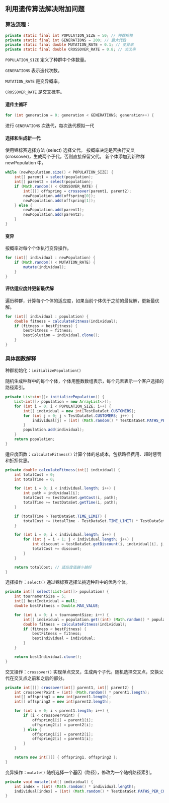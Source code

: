 ##  利用遗传算法解决附加问题
### 算法流程：
~~~java
private static final int POPULATION_SIZE = 50; // 种群规模
private static final int GENERATIONS = 200; // 最大代数
private static final double MUTATION_RATE = 0.1; // 变异率
private static final double CROSSOVER_RATE = 0.8; // 交叉率
~~~

`POPULATION_SIZE` 定义了种群中个体数量。

`GENERATIONS` 表示迭代次数。

`MUTATION_RATE` 是变异概率。

`CROSSOVER_RATE` 是交叉概率。

#### 遗传主循环

~~~java
for (int generation = 0; generation < GENERATIONS; generation++) {
~~~
进行 `GENERATIONS` 次迭代，每次迭代模拟一代

#### 选择和生成新一代

使用锦标赛选择方法 (select) 选择父代。
按概率决定是否执行交叉 (crossover)，生成两个子代，否则直接保留父代。
新个体添加到新种群 newPopulation 中。
~~~java
while (newPopulation.size() < POPULATION_SIZE) {
    int[] parent1 = select(population);
    int[] parent2 = select(population);
    if (Math.random() < CROSSOVER_RATE) {
        int[][] offspring = crossover(parent1, parent2);
        newPopulation.add(offspring[0]);
        newPopulation.add(offspring[1]);
    } else {
        newPopulation.add(parent1);
        newPopulation.add(parent2);
    }
}
~~~

#### 变异
按概率对每个个体执行变异操作。
~~~java
for (int[] individual : newPopulation) {
    if (Math.random() < MUTATION_RATE) {
        mutate(individual);
    }
}
~~~

#### 评估适应度并更新最优解
遍历种群，计算每个个体的适应度，如果当前个体优于之前的最优解，更新最优解。
~~~java
for (int[] individual : population) {
    double fitness = calculateFitness(individual);
    if (fitness < bestFitness) {
        bestFitness = fitness;
        bestSolution = individual.clone();
    }
}
~~~

### 具体函数解释
种群初始化：`initializePopulation()`

随机生成种群中的每个个体，个体用整数数组表示，每个元素表示一个客户选择的路径索引。
~~~java
private List<int[]> initializePopulation() {
    List<int[]> population = new ArrayList<>();
    for (int i = 0; i < POPULATION_SIZE; i++) {
        int[] individual = new int[TestDataSet.CUSTOMERS];
        for (int j = 0; j < TestDataSet.CUSTOMERS; j++) {
            individual[j] = (int) (Math.random() * TestDataSet.PATHS_PER_CUSTOMER);
        }
        population.add(individual);
    }
    return population;
}
~~~

适应度函数：`calculateFitness()`
计算个体的总成本，包括路径费用、超时惩罚和折扣优惠。
~~~java
private double calculateFitness(int[] individual) {
    int totalCost = 0;
    int totalTime = 0;

    for (int i = 0; i < individual.length; i++) {
        int path = individual[i];
        totalCost += testDataSet.getCost(i, path);
        totalTime += testDataSet.getTime(i, path);
    }

    if (totalTime > TestDataSet.TIME_LIMIT) {
        totalCost += (totalTime - TestDataSet.TIME_LIMIT) * TestDataSet.EXTRA_TIME_COST;
    }

    for (int i = 0; i < individual.length; i++) {
        for (int j = i + 1; j < individual.length; j++) {
            int discount = testDataSet.getDiscount(i, individual[i], j, individual[j]);
            totalCost += discount;
        }
    }

    return totalCost; // 适应度值越小越好
}
~~~
选择操作：`select()`
通过锦标赛选择法挑选种群中的优秀个体。
~~~java
private int[] select(List<int[]> population) {
    int tournamentSize = 5;
    int[] bestIndividual = null;
    double bestFitness = Double.MAX_VALUE;

    for (int i = 0; i < tournamentSize; i++) {
        int[] individual = population.get((int) (Math.random() * population.size()));
        double fitness = calculateFitness(individual);
        if (fitness < bestFitness) {
            bestFitness = fitness;
            bestIndividual = individual;
        }
    }

    return bestIndividual.clone();
}
~~~

交叉操作：`crossover()`
实现单点交叉，生成两个子代。随机选择交叉点，交换父代在交叉点之前和之后的部分。
~~~java
private int[][] crossover(int[] parent1, int[] parent2) {
    int crossoverPoint = (int) (Math.random() * parent1.length);
    int[] offspring1 = new int[parent1.length];
    int[] offspring2 = new int[parent2.length];

    for (int i = 0; i < parent1.length; i++) {
        if (i < crossoverPoint) {
            offspring1[i] = parent1[i];
            offspring2[i] = parent2[i];
        } else {
            offspring1[i] = parent2[i];
            offspring2[i] = parent1[i];
        }
    }

    return new int[][] { offspring1, offspring2 };
}
~~~

变异操作：`mutate()`
随机选择一个基因（路径），修改为一个随机路径索引。
~~~java
private void mutate(int[] individual) {
    int index = (int) (Math.random() * individual.length);
    individual[index] = (int) (Math.random() * TestDataSet.PATHS_PER_CUSTOMER);
}
~~~

